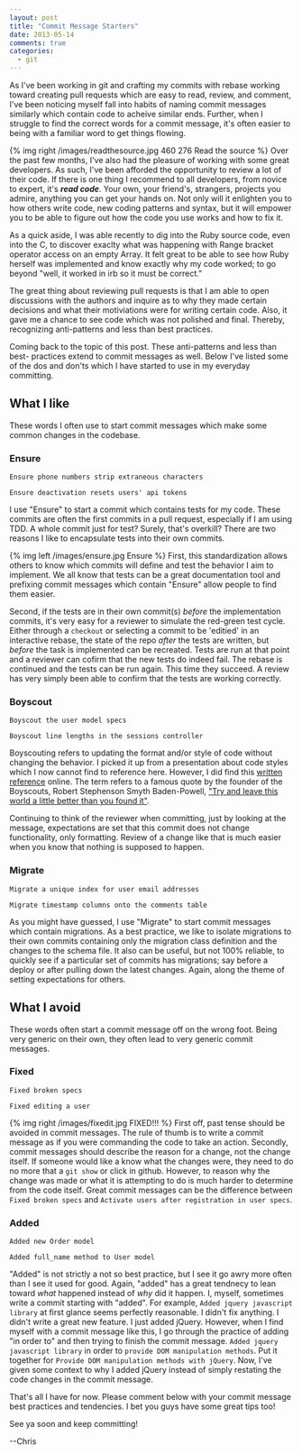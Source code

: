 ```yaml
---
layout: post
title: "Commit Message Starters"
date: 2013-05-14
comments: true
categories: 
  - git
---
```


As I've been working in git and crafting my commits with rebase
working toward creating pull requests which are easy to read,
review, and comment, I've been noticing myself fall into
habits of naming commit messages similarly which contain code to
acheive similar ends. Further, when I struggle to find the correct
words for a commit message, it's often easier to being with
a familiar word to get things flowing.

{% img right /images/readthesource.jpg 460 276 Read the source %}
Over the past few months, I've also had the pleasure of working
with some great developers. As such, I've been afforded the
opportunity to review a lot of their code. If there is one thing I recommend
to all developers, from novice to expert, it's ***read code***.
Your own, your friend's, strangers, projects you admire, anything you can get
your hands on.
Not only will it enlighten you to how others write code, new coding patterns
and syntax, but it will empower you to be able to figure out how the code you
use works and how to fix it.

As a quick aside, I was able recently to dig into the Ruby source code, even
into the C, to discover exaclty what was happening with Range bracket
operator access on an empty Array. It felt great to be able to see how Ruby
herself was implemented and know exactly why my code worked; to go beyond "well,
it worked in irb so it must be correct."

The great thing about reviewing pull requests is that I am able to open
discussions with the authors and inquire as to why they made certain decisions
and what their motiviations were for writing certain code. Also, it gave me a
chance to see code which was not polished and final. Thereby, recognizing
anti-patterns and less than best practices.

Coming back to the topic of this post. These anti-patterns and less than best-
practices extend to commit messages as well. Below I've listed some of the dos
and don'ts which I have started to use in my everyday committing.

<!-- more -->

## What I like

These words I often use to start commit messages which make some common
changes in the codebase.

### Ensure

    Ensure phone numbers strip extraneous characters

    Ensure deactivation resets users' api tokens

I use "Ensure" to start a commit which contains tests for my code. These commits
are often the first commits in a pull request, especially if I am using TDD. A
whole commit just for test? Surely, that's overkill? There are two reasons I
like to encapsulate tests into their own commits.

{% img left /images/ensure.jpg Ensure %} First, this standardization allows
others to know which commits will define
and test the behavior I aim to implement. We all know that tests can be a great
documentation tool and prefixing commit messages which contain "Ensure" allow
people to find them easier.

Second, if the tests are in their own commit(s) *before* the implementation
commits, it's very easy for a reviewer to simulate the red-green test cycle.
Either through a `checkout` or selecting a commit to be 'editied' in an
interactive rebase, the state of the repo *after* the tests are written, but
*before* the task is implemented can be recreated. Tests are run at that point
and a reviewer can cofirm that the new tests do indeed fail. The rebase is
continued and the tests can be run again. This time they succeed. A review has
very simply been able to confirm that the tests are working correctly.


### Boyscout

    Boyscout the user model specs

    Boyscout line lengths in the sessions controller

Boyscouting refers to updating the format and/or style of code without changing
the behavior. I picked it up from a presentation about code styles which I now
cannot find to reference here. However, I did find this
[written reference](http://www.cimgf.com/zds-code-style-guide/) online.
The term refers to a famous quote by the founder of the Boyscouts,
Robert Stephenson Smyth Baden-Powell,
["Try and leave this world a little better than you found
it"](http://www.scouting.org/scoutsource/CubScouts/Parents/About/history.aspx).

Continuing to think of the reviewer when committing, just by looking at the
message, expectations are set that this commit does not change functionality,
only formatting. Review of a change like that is much easier when you know that
nothing is supposed to happen.

### Migrate

    Migrate a unique index for user email addresses

    Migrate timestamp columns onto the comments table

As you might have guessed, I use "Migrate" to start commit messages which
contain migrations. As a best practice, we like to isolate migrations to their
own commits containing only the migration class definition and the changes to
the schema file. It also can be useful, but not 100% reliable, to quickly see
if a particular set of commits has migrations; say before a deploy or after
pulling down the latest changes. Again, along the theme of setting expectations
for others.


## What I avoid

These words often start a commit message off on the wrong foot. Being very
generic on their own, they often lead to very generic commit messages.

### Fixed

    Fixed broken specs

    Fixed editing a user

{% img right /images/fixedit.jpg FIXED!!! %}
First off, past tense should be avoided in commit messages. The rule of thumb
is to write a commit message as if you were commanding the code to take an
action. Secondly, commit messages should describe the reason for a change, not
the change itself. If someone would like a know what the changes were, they
need to do no more that a `git show` or click in github. However, to reason
why the change was made or what it is attempting to do is much harder to
determine from the code itself. Great commit messages can be the difference
between `Fixed broken specs` and `Activate users after registration in user
specs`.

### Added

    Added new Order model

    Added full_name method to User model

"Added" is not strictly a not so best practice, but I see it go awry more often
than I see it used for good. Again, "added" has a great tendnecy to lean toward
*what* happened instead of *why* did it happen. I, myself, sometimes write a
commit starting with "added". For example, `Added jquery javascript library`
at first glance seems perfectly reasonable. I didn't fix anything. I didn't
write a great new feature. I just added jQuery. However, when I find myself
with a commit message like this, I go through the practice of adding "in order
to" and then trying to finish the commit message. `Added jquery javascript
library` in order to `provide DOM manipulation methods`. Put it
together for `Provide DOM manipulation methods with jQuery`. Now, I've given
some context to why I added jQuery instead of simply restating the code changes
in the commit message.


That's all I have for now. Please comment below with your commit message best
practices and tendencies. I bet you guys have some great tips too!

See ya soon and keep committing!

--Chris
